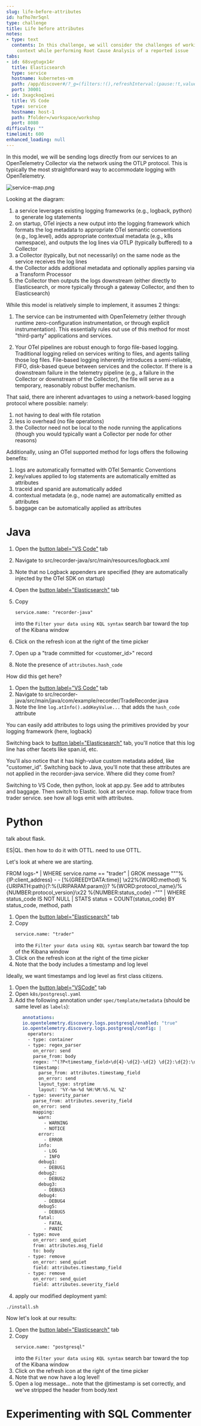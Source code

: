 ```yaml
---
slug: life-before-attributes
id: hafho7mr5qnl
type: challenge
title: Life before attributes
notes:
- type: text
  contents: In this challenge, we will consider the challenges of working with limited
    context while performing Root Cause Analysis of a reported issue
tabs:
- id: 68svgtugx14r
  title: Elasticsearch
  type: service
  hostname: kubernetes-vm
  path: /app/discover#/?_g=(filters:!(),refreshInterval:(pause:!t,value:60000),time:(from:now-15m,to:now))&_a=(columns:!(),dataSource:(dataViewId:'logs-*',type:dataView),filters:!(),hideChart:!f,interval:auto,query:(language:kuery,query:''),sort:!(!('@timestamp',desc)))
  port: 30001
- id: 3xagckoq1xei
  title: VS Code
  type: service
  hostname: host-1
  path: ?folder=/workspace/workshop
  port: 8080
difficulty: ""
timelimit: 600
enhanced_loading: null
---
```


In this model, we will be sending logs directly from our services to an OpenTelemetry Collector via the network using the OTLP protocol. This is typically the most straightforward way to accommodate logging with OpenTelemetry. 

![service-map.png](../assets/method1.png)

Looking at the diagram:
1) a service leverages existing logging frameworks (e.g., logback, python) to generate log statements
2) on startup, OTel injects a new output into the logging framework which formats the log metadata to appropriate OTel semantic conventions (e.g., log.level), adds appropriate contextual metadata (e.g., k8s namespace), and outputs the log lines via OTLP (typically buffered) to a Collector
3) a Collector (typically, but not necessarily) on the same node as the service receives the log lines
4) the Collector adds additional metadata and optionally applies parsing via a Transform Processor
5) the Collector then outputs the logs downstream (either directly to Elasticsearch, or more typically through a gateway Collector, and then to Elasticsearch)

While this model is relatively simple to implement, it assumes 2 things:

1) The service can be instrumented with OpenTelemetry (either through runtime zero-configuration instrumentation, or through explicit instrumentation). This essentially rules out use of this method for most "third-party" applications and services.

2) Your OTel pipelines are robust enough to forgo file-based logging. Traditional logging relied on services writing to files, and agents tailing those log files. File-based logging inherently introduces a semi-reliable, FIFO, disk-based queue between services and the collector. If there is a downstream failure in the telemetry pipeline (e.g., a failure in the Collector or downstream of the Collector), the file will serve as a temporary, reasonably robust buffer mechanism.

That said, there are inherent advantages to using a network-based logging protocol where possible: namely:
1) not having to deal with file rotation
2) less io overhead (no file operations)
3) the Collector need not be local to the node running the applications (though you would typically want a Collector per node for other reasons)

Additionally, using an OTel supported method for logs offers the following benefits:
1) logs are automatically formatted with OTel Semantic Conventions 
2) key/values applied to log statements are automatically emitted as attributes
3) traceid and spanid are automatically added
4) contextual metadata (e.g., node name) are automatically emitted as attributes
5) baggage can be automatically applied as attributes

Java
===

1. Open the [button label="VS Code"](tab-1) tab
2. Navigate to src/recorder-java/src/main/resources/logback.xml
3. Note that no Logback appenders are specified (they are automatically injected by the OTel SDK on startup)

1. Open the [button label="Elasticsearch"](tab-1) tab
2. Copy
    ```kql
    service.name: "recorder-java"
    ```
    into the `Filter your data using KQL syntax` search bar toward the top of the Kibana window
3. Click on the refresh icon at the right of the time picker
4. Open up a "trade committed for <customer_id>" record
5. Note the presence of `attributes.hash_code`

How did this get here?

1. Open the [button label="VS Code"](tab-1) tab
2. Navigate to src/recorder-java/src/main/java/com/example/recorder/TradeRecorder.java
3. Note the line `log.atInfo().addKeyValue...` that adds the `hash_code` attribute

You can easily add attributes to logs using the primitives provided by your logging framework (here, logback)

Switching back to [button label="Elasticsearch"](tab-1) tab, you'll notice that this log line has other facets like span.id, etc.

You'll also notice that it has high-value custom metadata added, like "customer_id". Switching back to Java, you'll note that these attributes are not applied in the recorder-java service. Where did they come from?

Switching to VS Code, then python, look at app.py. See add to attributes and baggage. Then switch to Elastic. look at service map. follow trace from trader service. see how all logs emit with attributes.

Python
===

talk about flask.

ES|QL. then how to do it with OTTL. need to use OTTL.


Let's look at where we are starting.

FROM logs-* | WHERE service.name == "trader" | GROK message """%{IP:client_address} - - \[%{GREEDYDATA:time}\] \x22%{WORD:method} %{URIPATH:path}(?:%{URIPARAM:param})? %{WORD:protocol_name}/%{NUMBER:protocol_version}\x22 %{NUMBER:status_code} -""" | WHERE status_code IS NOT NULL | STATS status = COUNT(status_code) BY status_code, method, path 


1. Open the [button label="Elasticsearch"](tab-1) tab
2. Copy
    ```kql
    service.name: "trader"
    ```
    into the `Filter your data using KQL syntax` search bar toward the top of the Kibana window
3. Click on the refresh icon at the right of the time picker
4. Note that the body includes a timestamp and log level

Ideally, we want timestamps and log level as first class citizens.

1. Open the [button label="VSCode"](tab-2) tab
2. Open `k8s/postgresql.yaml`
3. Add the following annotation under `spec/template/metadata` (should be same level as `labels`):
  ```yaml
        annotations:
        io.opentelemetry.discovery.logs.postgresql/enabled: "true"
        io.opentelemetry.discovery.logs.postgresql/config: |
          operators:
          - type: container
          - type: regex_parser
            on_error: send
            parse_from: body
            regex: '^(?P<timestamp_field>\d{4}-\d{2}-\d{2} \d{2}:\d{2}:\d{2}.\d{3} [A-z]+)\s\[\d{2}\]\s(?P<severity_field>[A-Z]+):\s*(?<msg_field>.*)$'
            timestamp:
              parse_from: attributes.timestamp_field
              on_error: send
              layout_type: strptime
              layout: '%Y-%m-%d %H:%M:%S.%L %Z'
          - type: severity_parser
            parse_from: attributes.severity_field
            on_error: send
            mapping:
              warn: 
                - WARNING
                - NOTICE
              error:
                - ERROR
              info: 
                - LOG
                - INFO
              debug1:
                - DEBUG1
              debug2:
                - DEBUG2
              debug3:
                - DEBUG3
              debug4:
                - DEBUG4
              debug5:
                - DEBUG5
              fatal:
                - FATAL
                - PANIC
          - type: move
            on_error: send_quiet
            from: attributes.msg_field
            to: body
          - type: remove
            on_error: send_quiet
            field: attributes.timestamp_field
          - type: remove
            on_error: send_quiet
            field: attributes.severity_field
  ```
4. apply our modified deployment yaml:
  ```
  ./install.sh
  ```

Now let's look at our results:
1. Open the [button label="Elasticsearch"](tab-1) tab
2. Copy
    ```kql
    service.name: "postgresql"
    ```
    into the `Filter your data using KQL syntax` search bar toward the top of the Kibana window
3. Click on the refresh icon at the right of the time picker
4. Note that we now have a log level!
5. Open a log message... note that the @timestamp is set correctly, and we've stripped the header from body.text

# Experimenting with SQL Commenter
